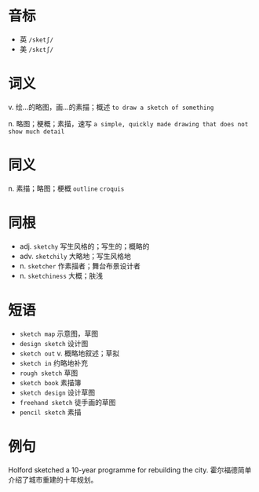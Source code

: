 # 音标

- 英 `/sketʃ/`
- 美 `/skɛtʃ/`

# 词义

v. 绘…的略图，画…的素描；概述
`to draw a sketch of something`

n. 略图；梗概；素描，速写
`a simple, quickly made drawing that does not show much detail`

# 同义

n. 素描；略图；梗概
`outline` `croquis`

# 同根

- adj. `sketchy` 写生风格的；写生的；概略的
- adv. `sketchily` 大略地；写生风格地
- n. `sketcher` 作素描者；舞台布景设计者
- n. `sketchiness` 大概；肤浅

# 短语

- `sketch map` 示意图，草图
- `design sketch` 设计图
- `sketch out` v. 概略地叙述；草拟
- `sketch in` 约略地补充
- `rough sketch` 草图
- `sketch book` 素描簿
- `sketch design` 设计草图
- `freehand sketch` 徒手画的草图
- `pencil sketch` 素描

# 例句

Holford sketched a 10-year programme for rebuilding the city.
霍尔福德简单介绍了城市重建的十年规划。


